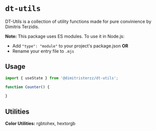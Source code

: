 # `dt-utils`

DT-Utils is a collection of utility functions made for pure convinience by Dimitris Terzidis.

**Note:** This package uses ES modules. To use it in Node.js:
- Add `"type": "module"` to your project's package.json **OR**
- Rename your entry file to `.mjs`

## Usage

```js
import { useState } from '@dimitristerzz/dt-utils';

function Counter() {
  
}
```

## Utilities

**Color Utilities:** rgbtohex, hextorgb